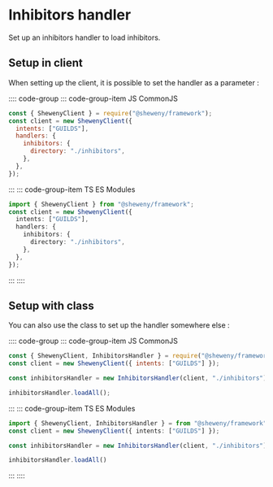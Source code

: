 # Inhibitors handler

Set up an inhibitors handler to load inhibitors.

## Setup in client

When setting up the client, it is possible to set the handler as a parameter :

:::: code-group
::: code-group-item JS CommonJS

```js
const { ShewenyClient } = require("@sheweny/framework");
const client = new ShewenyClient({
  intents: ["GUILDS"],
  handlers: {
    inhibitors: {
      directory: "./inhibitors",
    },
  },
});
```

:::
::: code-group-item TS ES Modules

```ts
import { ShewenyClient } from "@sheweny/framework";
const client = new ShewenyClient({
  intents: ["GUILDS"],
  handlers: {
    inhibitors: {
      directory: "./inhibitors",
    },
  },
});
```

:::
::::

## Setup with class

You can also use the class to set up the handler somewhere else :

:::: code-group
::: code-group-item JS CommonJS

```js
const { ShewenyClient, InhibitorsHandler } = require("@sheweny/framework");
const client = new ShewenyClient({ intents: ["GUILDS"] });

const inhibitorsHandler = new InhibitorsHandler(client, "./inhibitors");

inhibitorsHandler.loadAll();
```

:::
::: code-group-item TS ES Modules

```ts
import { ShewenyClient, InhibitorsHandler } = from "@sheweny/framework";
const client = new ShewenyClient({ intents: ["GUILDS"] });

const inhibitorsHandler = new InhibitorsHandler(client, "./inhibitors");

inhibitorsHandler.loadAll()
```

:::
::::
